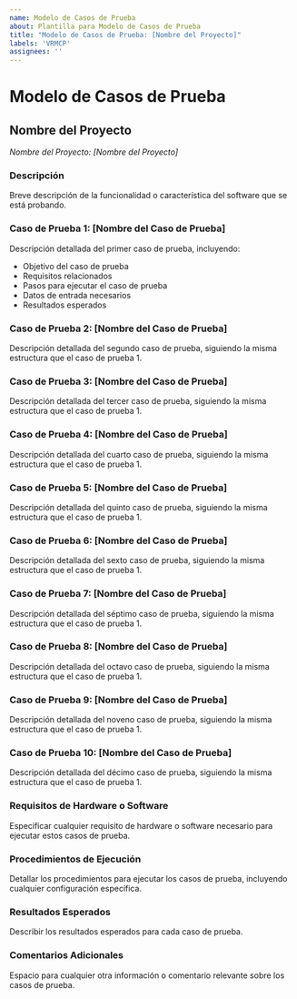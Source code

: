```yaml
---
name: Modelo de Casos de Prueba
about: Plantilla para Modelo de Casos de Prueba
title: "Modelo de Casos de Prueba: [Nombre del Proyecto]"
labels: 'VRMCP'
assignees: ''
---
```


# Modelo de Casos de Prueba

## Nombre del Proyecto
*Nombre del Proyecto: [Nombre del Proyecto]*

### Descripción
Breve descripción de la funcionalidad o característica del software que se está probando.

### Caso de Prueba 1: [Nombre del Caso de Prueba]
Descripción detallada del primer caso de prueba, incluyendo:

- Objetivo del caso de prueba
- Requisitos relacionados
- Pasos para ejecutar el caso de prueba
- Datos de entrada necesarios
- Resultados esperados

### Caso de Prueba 2: [Nombre del Caso de Prueba]
Descripción detallada del segundo caso de prueba, siguiendo la misma estructura que el caso de prueba 1.

### Caso de Prueba 3: [Nombre del Caso de Prueba]
Descripción detallada del tercer caso de prueba, siguiendo la misma estructura que el caso de prueba 1.

### Caso de Prueba 4: [Nombre del Caso de Prueba]
Descripción detallada del cuarto caso de prueba, siguiendo la misma estructura que el caso de prueba 1.

### Caso de Prueba 5: [Nombre del Caso de Prueba]
Descripción detallada del quinto caso de prueba, siguiendo la misma estructura que el caso de prueba 1.

### Caso de Prueba 6: [Nombre del Caso de Prueba]
Descripción detallada del sexto caso de prueba, siguiendo la misma estructura que el caso de prueba 1.

### Caso de Prueba 7: [Nombre del Caso de Prueba]
Descripción detallada del séptimo caso de prueba, siguiendo la misma estructura que el caso de prueba 1.

### Caso de Prueba 8: [Nombre del Caso de Prueba]
Descripción detallada del octavo caso de prueba, siguiendo la misma estructura que el caso de prueba 1.

### Caso de Prueba 9: [Nombre del Caso de Prueba]
Descripción detallada del noveno caso de prueba, siguiendo la misma estructura que el caso de prueba 1.

### Caso de Prueba 10: [Nombre del Caso de Prueba]
Descripción detallada del décimo caso de prueba, siguiendo la misma estructura que el caso de prueba 1.

### Requisitos de Hardware o Software
Especificar cualquier requisito de hardware o software necesario para ejecutar estos casos de prueba.

### Procedimientos de Ejecución
Detallar los procedimientos para ejecutar los casos de prueba, incluyendo cualquier configuración específica.

### Resultados Esperados
Describir los resultados esperados para cada caso de prueba.

### Comentarios Adicionales
Espacio para cualquier otra información o comentario relevante sobre los casos de prueba.

